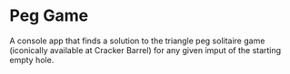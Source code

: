 Peg Game
========

A console app that finds a solution to the triangle peg solitaire game (iconically available at Cracker Barrel) for any given imput of the starting empty hole.
